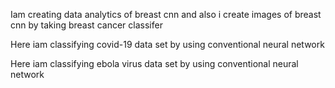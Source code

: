 Iam creating data analytics of breast cnn and also i create images of breast cnn by taking breast cancer classifer 

Here iam classifying covid-19 data set by using conventional neural network 

Here iam classifying ebola virus data set by using conventional neural network
